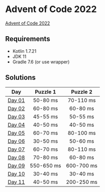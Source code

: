 # Advent of Code 2022

[Advent of Code 2022][advent-of-code]

## Requirements
* Kotlin 1.7.21
* JDK 11
* Gradle 7.6 (or use wrapper)

## Solutions

|       Day       |  Puzzle 1  |  Puzzle 2  |
|:---------------:|:----------:|:----------:|
| [Day 01][day01] |  50-80 ms  | 70-110 ms  |
| [Day 02][day02] |  60-80 ms  |  60-80 ms  |
| [Day 03][day03] |  45-55 ms  |  50-55 ms  |
| [Day 04][day04] |  40-50 ms  |  40-50 ms  |
| [Day 05][day05] |  60-70 ms  | 80-100 ms  |
| [Day 06][day06] |  30-50 ms  |  50-60 ms  |
| [Day 07][day07] |  60-70 ms  | 80-110 ms  |
| [Day 08][day08] |  70-80 ms  |  60-80 ms  |
| [Day 09][day09] | 550-650 ms | 600-700 ms |
| [Day 10][day10] |  30-40 ms  |  30-40 ms  |
| [Day 11][day11] |  40-50 ms  | 200-250 ms |

[comment]: # "List of URLs down below, sorted alphabetically DESC by tag"
[advent-of-code]: https://adventofcode.com/2022/
[day01]: https://adventofcode.com/2022/day/1
[day02]: https://adventofcode.com/2022/day/2
[day03]: https://adventofcode.com/2022/day/3
[day04]: https://adventofcode.com/2022/day/4
[day05]: https://adventofcode.com/2022/day/5
[day06]: https://adventofcode.com/2022/day/6
[day07]: https://adventofcode.com/2022/day/7
[day08]: https://adventofcode.com/2022/day/8
[day09]: https://adventofcode.com/2022/day/9
[day10]: https://adventofcode.com/2022/day/10
[day11]: https://adventofcode.com/2022/day/11